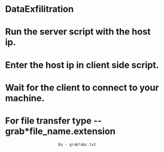 # DataExfilitration
# Run the server script with the host ip.
# Enter the host ip in client side script.
# Wait for the client to connect to your machine.
# For file transfer type -- grab*file_name.extension
                            Ex - grab*abc.txt
